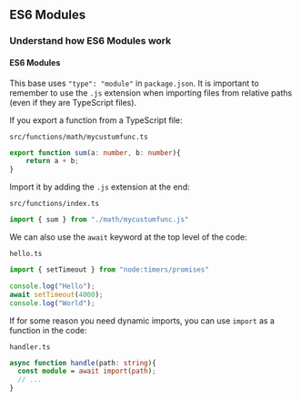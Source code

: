 ## ES6 Modules

### Understand how ES6 Modules work

#### ES6 Modules
This base uses `"type": "module"` in `package.json`. It is important to remember to use the `.js` extension when importing files from relative paths (even if they are TypeScript files).

If you export a function from a TypeScript file:

`src/functions/math/mycustumfunc.ts`
```typescript
export function sum(a: number, b: number){
    return a + b;
}
```
Import it by adding the `.js` extension at the end:

`src/functions/index.ts`
```typescript
import { sum } from "./math/mycustumfunc.js"
```
We can also use the `await` keyword at the top level of the code:

`hello.ts`
```typescript
import { setTimeout } from "node:timers/promises"

console.log("Hello");
await setTimeout(4000);
console.log("World");
```
If for some reason you need dynamic imports, you can use `import` as a function in the code:

`handler.ts`
```typescript
async function handle(path: string){
  const module = await import(path);
  // ...
}
```


